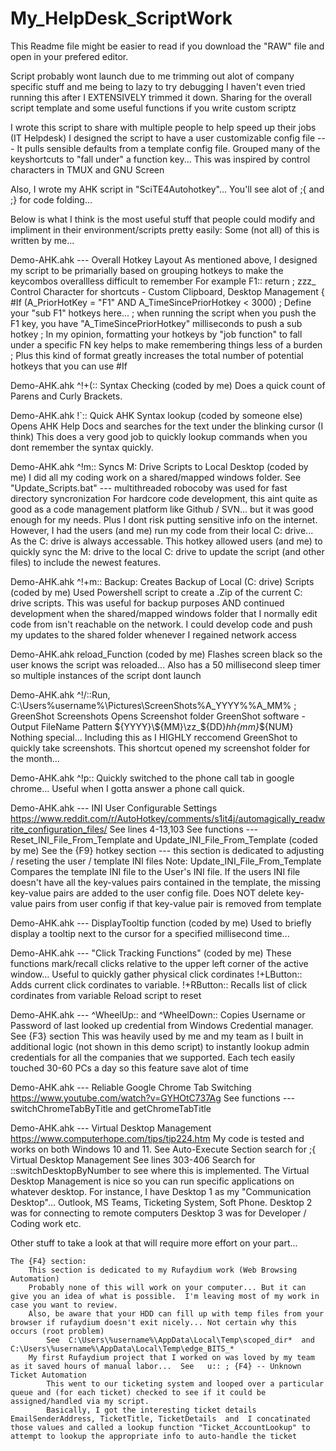# My_HelpDesk_ScriptWork

This Readme file might be easier to read if you download the "RAW" file and open in your prefered editor.

Script probably wont launch due to me trimming out alot of company specific stuff and me being to lazy to try debugging
I haven't even tried running this after I EXTENSIVELY trimmed it down.
Sharing for the overall script template  and  some useful functions if you write custom scriptz

I wrote this script to share with multiple people to help speed up their jobs (IT Helpdesk)
I designed the script to have a user customizable config file --- It pulls sensible defaults from a template config file.
Grouped many of the keyshortcuts to "fall under" a function key... This was inspired by control characters in TMUX and GNU Screen

Also, I wrote my AHK script in "SciTE4Autohotkey"... You'll see alot of ;{ and ;} for code folding...

Below is what I think is the most useful stuff that people could modify and impliment in their environment/scripts pretty easily:
Some (not all) of this is written by me...

Demo-AHK.ahk --- Overall Hotkey Layout
    As mentioned above, I designed my script to be primarially based on grouping hotkeys to make the keycombos overallless difficult to remember
    For example
        F1:: return ; zzz_ Control Character for shortcuts - Custom Clipboard, Desktop Management
        {
        #If (A_PriorHotKey = "F1" AND A_TimeSincePriorHotkey < 3000)
          ; Define your "sub F1" hotkeys here... 
          ; when running the script when you push the F1 key, you have "A_TimeSincePriorHotkey" milliseconds to push a sub hotkey
          ; In my opinion, formatting your hotkeys by "job function" to fall under a specific FN key helps to make remembering things less of a burden
          ; Plus this kind of format greatly increases the total number of potential hotkeys that you can use
        #If

Demo-AHK.ahk     ^!+(::     Syntax Checking   (coded by me)
    Does a quick count of Parens and Curly Brackets.

Demo-AHK.ahk     !`::       Quick AHK Syntax lookup     (coded by someone else)
     Opens AHK Help Docs  and searches for the text under the blinking cursor (I think)
     This does a very good job to quickly lookup commands when you dont remember the syntax quickly.

Demo-AHK.ahk     ^!m::     Syncs M: Drive Scripts to Local Desktop      (coded by me)
     I did all my coding work on a shared/mapped windows folder.
         See "Update_Scripts.bat"  --- multithreaded robocoby was used for fast directory syncronization
         For hardcore code development, this aint quite as good as a code management platform like Github / SVN... but it was good enough for my needs. Plus I dont risk putting sensitive info on the internet.
     However, I had the users (and me) run my code from their local C: drive... As the C: drive is always accessable. 
     This hotkey allowed users (and me) to quickly sync the M: drive to the local C: drive to update the script (and other files) to include the newest features.

Demo-AHK.ahk     ^!+m::   Backup: Creates Backup of Local (C: drive) Scripts     (coded by me)
    Used Powershell script to create a .Zip of the current C: drive scripts.
    This was useful for backup purposes  AND  continued development when the shared/mapped windows folder that I normally edit code from isn't reachable on the network.
        I could develop code and push my updates to the shared folder whenever I regained network access 

Demo-AHK.ahk     reload_Function      (coded by me)
    Flashes screen black so the user knows the script was reloaded...
    Also has a 50 millisecond sleep timer so multiple instances of the script dont launch
    
Demo-AHK.ahk     ^!/::Run, C:\Users\%username%\Pictures\ScreenShots\%A_YYYY%\%A_MM% ; GreenShot Screenshots  Opens Screenshot folder GreenShot software - Output FileName Pattern ${YYYY}\${MM}\zz_${DD}_${hh}${mm}_${NUM}
    Nothing special... Including this as I HIGHLY reccomend GreenShot to quickly take screenshots.
    This shortcut opened my screenshot folder for the month...

Demo-AHK.ahk     ^!p::    Quickly switched to the phone call tab in google chrome... Useful when I gotta answer a phone call quick.

Demo-AHK.ahk --- INI User Configurable Settings          https://www.reddit.com/r/AutoHotkey/comments/s1it4j/automagically_readwrite_configuration_files/
    See lines 4-13,103
    See functions ---  Reset_INI_File_From_Template   and   Update_INI_File_From_Template    (coded by me)
    See the {F9} hotkey section --- this section is dedicated to adjusting / reseting the user / template INI files
        Note:  Update_INI_File_From_Template
                   Compares the template INI file to the User's INI file.
                   If the users INI file doesn't have all the key-values pairs contained in the template, the missing key-value pairs are added to the user config file.
                   Does NOT delete key-value pairs from user config if that key-value pair is removed from template
    
Demo-AHK.ahk --- DisplayTooltip   function     (coded by me)
    Used to briefly display a tooltip next to the cursor for a specified millisecond time...

Demo-AHK.ahk --- "Click Tracking Functions"     (coded by me)
    These functions mark/recall clicks relative to the upper left corner of the active window...
    Useful to quickly gather physical click cordinates
        !+LButton::    Adds current click cordinates to variable.
        !+RButton::    Recalls list of click cordinates from variable
            Reload script to reset

Demo-AHK.ahk ---  ^WheelUp::    and    ^WheelDown::
    Copies Username or Password of last looked up credential from Windows Credential manager.
        See {F3} section
    This was heavily used by me and my team as I built in additional logic (not shown in this demo script) to instantly lookup admin credentials for all the companies that we supported.
        Each tech easily touched 30-60 PCs a day so this feature save alot of time

Demo-AHK.ahk --- Reliable Google Chrome Tab Switching    https://www.youtube.com/watch?v=GYHOtC737Ag
    See functions ---  switchChromeTabByTitle    and    getChromeTabTitle

Demo-AHK.ahk --- Virtual Desktop Management              https://www.computerhope.com/tips/tip224.htm
    My code is tested and works on both Windows 10 and 11.
    See Auto-Execute Section    search for   ;{ Virtual Desktop Management
    See lines  303-406
    Search for ::switchDesktopByNumber  to see where this is implemented.
        The Virtual Desktop Management is nice so you can run specific applications on whatever desktop.
        For instance, I have Desktop 1 as my "Communication Desktop"... Outlook, MS Teams, Ticketing System, Soft Phone.
                             Desktop 2 was for connecting to remote computers
                             Desktop 3 was for Developer / Coding work
                             etc.

Other stuff to take a look at that will require more effort on your part...

    The {F4} section:
        This section is dedicated to my Rufaydium work (Web Browsing Automation)
        Probably none of this will work on your computer... But it can give you an idea of what is possible.  I'm leaving most of my work in case you want to review.
        Also, be aware that your HDD can fill up with temp files from your browser if rufaydium doesn't exit nicely... Not certain why this occurs (root problem)
            See  C:\Users\%username%\AppData\Local\Temp\scoped_dir*  and  C:\Users\%username%\AppData\Local\Temp\edge_BITS_*
        My first Rufaydium project that I worked on was loved by my team as it saved hours of manual labor...  See   u:: ; {F4} -- Unknown Ticket Automation
            This went to our ticketing system and looped over a particular queue and (for each ticket) checked to see if it could be assigned/handled via my script.
            Basically, I got the interesting ticket details EmailSenderAddress, TicketTitle, TicketDetails  and  I concatinated those values and called a lookup function "Ticket_AccountLookup" to attempt to lookup the appropriate info to auto-handle the ticket
            

